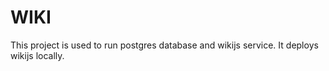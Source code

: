 # WIKI

This project is used to run postgres database and wikijs service. It deploys wikijs locally.